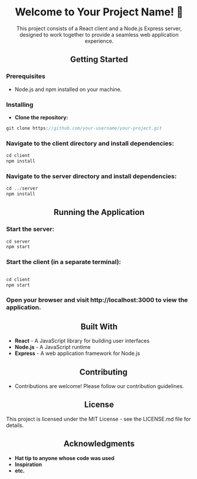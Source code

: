 <!-- Project Title -->
<h1 align="center">Welcome to Your Project Name! 👋</h1>

<!-- Project Description -->
<p align="center">
  This project consists of a React client and a Node.js Express server, designed to work together to provide a seamless web application experience.
</p>

<!-- Getting Started -->
<h2 align="center">Getting Started</h2>

### Prerequisites

- Node.js and npm installed on your machine.

### Installing

- **Clone the repository:**

```ts
git clone https://github.com/your-username/your-project.git
```

### Navigate to the client directory and install dependencies:

```ts
cd client
npm install
```

### Navigate to the server directory and install dependencies:

```ts
cd ../server
npm install
```

<!-- Running the Application -->
<h2 align="center">Running the Application</h2>

### Start the server:

```ts
cd server
npm start
```

### Start the client (in a separate terminal):

```ts

cd client
npm start

```

### Open your browser and visit http://localhost:3000 to view the application.

<!-- Built With -->
<h2 align="center">Built With</h2>

- **React** - A JavaScript library for building user interfaces
- **Node.js** - A JavaScript runtime
- **Express** - A web application framework for Node.js
  <!-- Contributing -->
  <h2 align="center">Contributing</h2>
- Contributions are welcome! Please follow our contribution guidelines.

<!-- License -->
<h2 align="center">License</h2>
This project is licensed under the MIT License - see the LICENSE.md file for details.

<!-- Acknowledgments -->
<h2 align="center">Acknowledgments</h2>

* **Hat tip to anyone whose code was used**
* **Inspiration**
* **etc.**
